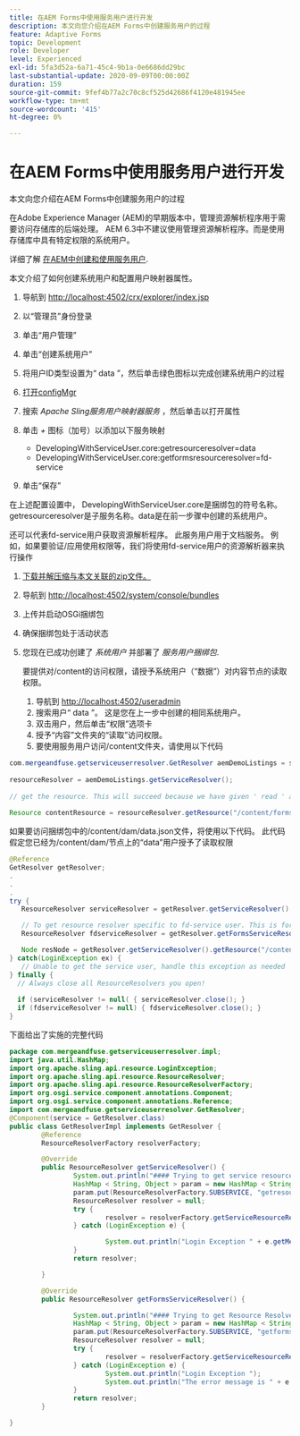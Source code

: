 ```yaml
---
title: 在AEM Forms中使用服务用户进行开发
description: 本文向您介绍在AEM Forms中创建服务用户的过程
feature: Adaptive Forms
topic: Development
role: Developer
level: Experienced
exl-id: 5fa3d52a-6a71-45c4-9b1a-0e6686dd29bc
last-substantial-update: 2020-09-09T00:00:00Z
duration: 159
source-git-commit: 9fef4b77a2c70c8cf525d42686f4120e481945ee
workflow-type: tm+mt
source-wordcount: '415'
ht-degree: 0%

---
```


# 在AEM Forms中使用服务用户进行开发

本文向您介绍在AEM Forms中创建服务用户的过程

在Adobe Experience Manager (AEM)的早期版本中，管理资源解析程序用于需要访问存储库的后端处理。 AEM 6.3中不建议使用管理资源解析程序。而是使用存储库中具有特定权限的系统用户。

详细了解 [在AEM中创建和使用服务用户](https://experienceleague.adobe.com/docs/experience-manager-learn/cloud-service/developing/advanced/service-users.html).

本文介绍了如何创建系统用户和配置用户映射器属性。

1. 导航到 [http://localhost:4502/crx/explorer/index.jsp](http://localhost:4502/crx/explorer/index.jsp)
1. 以“管理员”身份登录
1. 单击“用户管理”
1. 单击“创建系统用户”
1. 将用户ID类型设置为“ data ”，然后单击绿色图标以完成创建系统用户的过程
1. [打开configMgr](http://localhost:4502/system/console/configMgr)
1. 搜索 _Apache Sling服务用户映射器服务_ ，然后单击以打开属性
1. 单击 *+* 图标（加号）以添加以下服务映射

   * DevelopingWithServiceUser.core:getresourceresolver=data
   * DevelopingWithServiceUser.core:getformsresourceresolver=fd-service

1. 单击“保存”

在上述配置设置中， DevelopingWithServiceUser.core是捆绑包的符号名称。 getresourceresolver是子服务名称。data是在前一步骤中创建的系统用户。

还可以代表fd-service用户获取资源解析程序。 此服务用户用于文档服务。 例如，如果要验证/应用使用权限等，我们将使用fd-service用户的资源解析器来执行操作

1. [下载并解压缩与本文关联的zip文件。](assets/developingwithserviceuser.zip)
1. 导航到 [http://localhost:4502/system/console/bundles](http://localhost:4502/system/console/bundles)
1. 上传并启动OSGi捆绑包
1. 确保捆绑包处于活动状态
1. 您现在已成功创建了 *系统用户* 并部署了 *服务用户捆绑包*.

   要提供对/content的访问权限，请授予系统用户（“数据”）对内容节点的读取权限。

   1. 导航到 [http://localhost:4502/useradmin](http://localhost:4502/useradmin)
   1. 搜索用户“ data ”。 这是您在上一步中创建的相同系统用户。
   1. 双击用户，然后单击“权限”选项卡
   1. 授予“内容”文件夹的“读取”访问权限。
   1. 要使用服务用户访问/content文件夹，请使用以下代码



```java
com.mergeandfuse.getserviceuserresolver.GetResolver aemDemoListings = sling.getService(com.mergeandfuse.getserviceuserresolver.GetResolver.class);
   
resourceResolver = aemDemoListings.getServiceResolver();
   
// get the resource. This will succeed because we have given ' read ' access to the content node
   
Resource contentResource = resourceResolver.getResource("/content/forms/af/sandbox/abc.pdf");
```

如果要访问捆绑包中的/content/dam/data.json文件，将使用以下代码。 此代码假定您已经为/content/dam/节点上的“data”用户授予了读取权限

```java
@Reference
GetResolver getResolver;
.
.
.
try {
   ResourceResolver serviceResolver = getResolver.getServiceResolver();

   // To get resource resolver specific to fd-service user. This is for Document Services
   ResourceResolver fdserviceResolver = getResolver.getFormsServiceResolver();

   Node resNode = getResolver.getServiceResolver().getResource("/content/dam/data.json").adaptTo(Node.class);
} catch(LoginException ex) {
   // Unable to get the service user, handle this exception as needed
} finally {
  // Always close all ResourceResolvers you open!
  
  if (serviceResolver != null( { serviceResolver.close(); }
  if (fdserviceResolver != null) { fdserviceResolver.close(); }
}
```

下面给出了实施的完整代码

```java
package com.mergeandfuse.getserviceuserresolver.impl;
import java.util.HashMap;
import org.apache.sling.api.resource.LoginException;
import org.apache.sling.api.resource.ResourceResolver;
import org.apache.sling.api.resource.ResourceResolverFactory;
import org.osgi.service.component.annotations.Component;
import org.osgi.service.component.annotations.Reference;
import com.mergeandfuse.getserviceuserresolver.GetResolver;
@Component(service = GetResolver.class)
public class GetResolverImpl implements GetResolver {
        @Reference
        ResourceResolverFactory resolverFactory;

        @Override
        public ResourceResolver getServiceResolver() {
                System.out.println("#### Trying to get service resource resolver ....  in my bundle");
                HashMap < String, Object > param = new HashMap < String, Object > ();
                param.put(ResourceResolverFactory.SUBSERVICE, "getresourceresolver");
                ResourceResolver resolver = null;
                try {
                        resolver = resolverFactory.getServiceResourceResolver(param);
                } catch (LoginException e) {

                        System.out.println("Login Exception " + e.getMessage());
                }
                return resolver;

        }

        @Override
        public ResourceResolver getFormsServiceResolver() {

                System.out.println("#### Trying to get Resource Resolver for forms ....  in my bundle");
                HashMap < String, Object > param = new HashMap < String, Object > ();
                param.put(ResourceResolverFactory.SUBSERVICE, "getformsresourceresolver");
                ResourceResolver resolver = null;
                try {
                        resolver = resolverFactory.getServiceResourceResolver(param);
                } catch (LoginException e) {
                        System.out.println("Login Exception ");
                        System.out.println("The error message is " + e.getMessage());
                }
                return resolver;
        }

}
```
